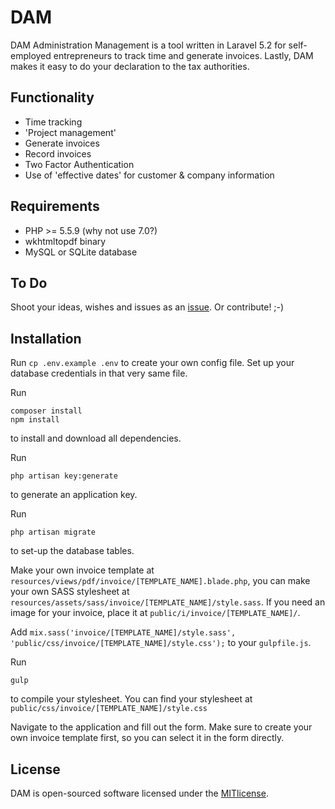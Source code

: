 # DAM
DAM Administration Management is a tool written in Laravel 5.2 for self-employed entrepreneurs to track time and generate invoices. Lastly, DAM makes it easy to do your declaration to the tax authorities.

## Functionality
- Time tracking
- 'Project management'
- Generate invoices
- Record invoices
- Two Factor Authentication
- Use of 'effective dates' for customer & company information

## Requirements
- PHP >= 5.5.9 (why not use 7.0?)
- wkhtmltopdf binary
- MySQL or SQLite database

## To Do
Shoot your ideas, wishes and issues as an [issue](https://github.com/beverio/DAM/issues). Or contribute! ;-)

## Installation
Run
```cp .env.example .env```
to create your own config file. Set up your database credentials in that very same file.

Run
```
composer install
npm install
```
to install and download all dependencies.

Run
```
php artisan key:generate
```
to generate an application key.

Run
```
php artisan migrate
```
to set-up the database tables.

Make your own invoice template at `resources/views/pdf/invoice/[TEMPLATE_NAME].blade.php`, you can make your own SASS stylesheet at `resources/assets/sass/invoice/[TEMPLATE_NAME]/style.sass`.
If you need an image for your invoice, place it at `public/i/invoice/[TEMPLATE_NAME]/`.

Add `mix.sass('invoice/[TEMPLATE_NAME]/style.sass', 'public/css/invoice/[TEMPLATE_NAME]/style.css');` to your `gulpfile.js`.

Run
```
gulp
```
to compile your stylesheet. You can find your stylesheet at `public/css/invoice/[TEMPLATE_NAME]/style.css`

Navigate to the application and fill out the form. Make sure to create your own invoice template first, so you can select it in the form directly.

## License
DAM is open-sourced software licensed under the [MITlicense](http://opensource.org/licenses/MIT).
